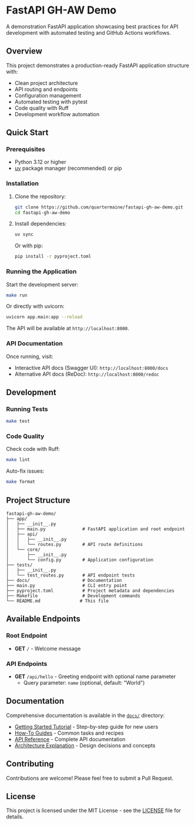 # FastAPI GH-AW Demo

A demonstration FastAPI application showcasing best practices for API development with automated testing and GitHub Actions workflows.

## Overview

This project demonstrates a production-ready FastAPI application structure with:

- Clean project architecture
- API routing and endpoints
- Configuration management
- Automated testing with pytest
- Code quality with Ruff
- Development workflow automation

## Quick Start

### Prerequisites

- Python 3.12 or higher
- [uv](https://github.com/astral-sh/uv) package manager (recommended) or pip

### Installation

1. Clone the repository:
   ```bash
   git clone https://github.com/quartermaine/fastapi-gh-aw-demo.git
   cd fastapi-gh-aw-demo
   ```

2. Install dependencies:
   ```bash
   uv sync
   ```
   
   Or with pip:
   ```bash
   pip install -r pyproject.toml
   ```

### Running the Application

Start the development server:

```bash
make run
```

Or directly with uvicorn:

```bash
uvicorn app.main:app --reload
```

The API will be available at `http://localhost:8000`.

### API Documentation

Once running, visit:
- Interactive API docs (Swagger UI): `http://localhost:8000/docs`
- Alternative API docs (ReDoc): `http://localhost:8000/redoc`

## Development

### Running Tests

```bash
make test
```

### Code Quality

Check code with Ruff:
```bash
make lint
```

Auto-fix issues:
```bash
make format
```

## Project Structure

```
fastapi-gh-aw-demo/
├── app/
│   ├── __init__.py
│   ├── main.py              # FastAPI application and root endpoint
│   ├── api/
│   │   ├── __init__.py
│   │   └── routes.py        # API route definitions
│   └── core/
│       ├── __init__.py
│       └── config.py        # Application configuration
├── tests/
│   ├── __init__.py
│   └── test_routes.py       # API endpoint tests
├── docs/                    # Documentation
├── main.py                  # CLI entry point
├── pyproject.toml           # Project metadata and dependencies
├── Makefile                 # Development commands
└── README.md               # This file
```

## Available Endpoints

### Root Endpoint
- **GET** `/` - Welcome message

### API Endpoints
- **GET** `/api/hello` - Greeting endpoint with optional name parameter
  - Query parameter: `name` (optional, default: "World")

## Documentation

Comprehensive documentation is available in the [`docs/`](docs/) directory:

- [Getting Started Tutorial](docs/tutorial.md) - Step-by-step guide for new users
- [How-To Guides](docs/how-to.md) - Common tasks and recipes
- [API Reference](docs/reference.md) - Complete API documentation
- [Architecture Explanation](docs/explanation.md) - Design decisions and concepts

## Contributing

Contributions are welcome! Please feel free to submit a Pull Request.

## License

This project is licensed under the MIT License - see the [LICENSE](LICENSE) file for details.
